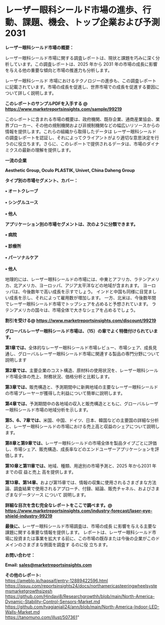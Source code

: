# レーザー眼科シールド市場の進歩、行動、課題、機会、トップ企業および予測2031

<strong><b>レーザー眼科シールド市場の概要：</b></strong>

レーザー眼科シールド市場に関する調査レポートは、現状と課題を巧みに深く分析しています。この調査レポートは、2025 年から 2031 年の市場の成長に影響を与える他の重要な傾向と市場の推進力も分析します。

レーザー眼科シールド 市場におけるテクノロジーの進歩も、この調査レポートに記載されています。市場の成長を促進し、世界市場での成長を促進する要因について詳しく説明します。

<strong>このレポートのサンプルPDFを入手する @ <a href=https://www.marketreportsinsights.com/sample/99219>https://www.marketreportsinsights.com/sample/99219</a></strong>

このレポートに含まれる市場の概要は、政府機関、既存企業、通商産業協会、業界ブローカー、その他の規制機関および非規制機関などの幅広いリソースからの情報を提供します。これらの組織から取得したデータは レーザー眼科シールド の調査レポートを認証し、それによってクライアントがより適切な意思決定を行うのに役立ちます。さらに、このレポートで提供されるデータは、市場のダイナミクスの最新の理解を提供します。

<strong>一流の企業</strong>

<strong><b>Aesthetic Group, Oculo PLASTIK, Univet, China Daheng Group</b></strong>

<strong><b>タイプ別の市場セグメント、カバー：</b></strong>

<strong>• オートクレーブ<br><br>• シングルユース<br><br>• 他人</strong>

<strong><b>アプリケーション別の市場セグメントは、次のように分類できます。</b></strong>

<strong>• 病院<br><br>• 診療所<br><br>• パーソナルケア<br><br>• 他人</strong>

 地理的には、レーザー眼科シールドの市場には、中東とアフリカ、ラテンアメリカ、北アメリカ、ヨーロッパ、アジア太平洋などの地域が含まれます。 ヨーロッパは、今後数年で高い成長を示すでしょう。 インドと中国も同様に目覚ましい成長を示し、それによって雇用数が増加します。 一方、北米は、今後数年間でレーザー眼科シールド市場でトップシェアを占めると予想されています。 ラテンアメリカの国々は、市場全体で大きなシェアを占めるでしょう。

<strong>割引を受ける@ <a href=https://www.marketreportsinsights.com/discount/99219>https://www.marketreportsinsights.com/discount/99219</a></strong>

<strong><b>グローバルレーザー眼科シールド市場は、（15）の章でよく特徴付けられています。</b></strong>

<strong><b>第</b></strong><strong><b>1章では、</b></strong>全体的なレーザー眼科シールド市場レビュー、市場シェア、成長見通し、グローバルレーザー眼科シールド市場に関連する製品の専門分野について説明します

<strong><b>第2章では、</b></strong>主要企業のコスト構造、原材料の使用状況を、レーザー眼科シールド市場全体の売上、財務状況、価格分析と比較します。

<strong><b>第3章では、</b></strong>販売構造と、予測期間中に新興地域の主要なレーザー眼科シールドの市場プレーヤーが獲得した利益について簡単に説明します。

<strong><b>第4章では、</b></strong>予測期間中の各地域の収入と販売構造とともに、グローバルレーザー眼科シールド市場の地域分析を示します。

<strong><b>第5、6、7章では、</b></strong>米国、中国、ドイツ、日本、韓国などの主要国の詳細な分析と、レーザー眼科シールドの市場における売上高と収益のシェアについて説明します。

<strong><b>第8章と第9章では、</b></strong>レーザー眼科シールドの市場全体を製品タイプごとに評価し、市場シェア、販売構造、成長率などのエンドユーザーアプリケーションを評価します。

<strong><b>第10章と第11章では、</b></strong>地域、種類、用途別の市場予測と、2025 年から2031 年までの収 益と売上 高を提供します。

<strong><b>第13章、第14章、</b></strong>および第15章では、情報の収集に使用されるさまざまな方法論、調査結果で使用されるアプローチ、付録、結論、販売チャネル、およびさまざまなデータソース について 説明します。

<strong>詳細な目次を含む完全なレポートをここで調べます。@ <a href=https://www.marketreportsinsights.com/industry-forecast/laser-eye-shield-industry-99219>https://www.marketreportsinsights.com/industry-forecast/laser-eye-shield-industry-99219</a></strong>

<strong><b>最後に、</b></strong>レーザー眼科シールド市場調査は、市場の成長 に影響を</a>与える主要な課題に関する重要な情報を提供します。 レポートは、レーザー眼科シールド市場に投資または事業を拡大する前に、この市場の既存または今後の企業がこのドメインのさまざまな側面を調査す るのに役 立ちます。

<strong><b>お問い合わせ：</b></strong>

<strong>Email: </strong><a href=mailto:sales@marketreportsinsights.com><strong>sales@marketreportsinsights.com</strong></a>

<strong>その他のレポート:</strong>
<br>
<a href=https://ameblo.jp/haqsaif/entry-12889422596.html>https://ameblo.jp/haqsaif/entry-12889422596.html</a>
<br>
<a href=https://issuu.com/reportsinsights24/docs/northamericasteeringwheelsystemsmarketgrowthsizesh>https://issuu.com/reportsinsights24/docs/northamericasteeringwheelsystemsmarketgrowthsizesh</a>
<br>
<a href=https://github.com/Hindavi8/Researchgrowthh/blob/main/North-America-Dynamic-Stability-Control-Sensors-Market.md>https://github.com/Hindavi8/Researchgrowthh/blob/main/North-America-Dynamic-Stability-Control-Sensors-Market.md</a>
<br>
<a href=https://github.com/tyagianjali24/ann/blob/main/North-America-Indoor-LED-Walls-Market.md>https://github.com/tyagianjali24/ann/blob/main/North-America-Indoor-LED-Walls-Market.md</a>
<br>
<a href=https://tanomuno.com/illust/507361>https://tanomuno.com/illust/507361</a>"
